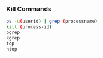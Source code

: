 ### Kill Commands

```bash
ps -u(userid) | grep (processname)
kill (process-id)
pgrep
kgrep
top
htop
```